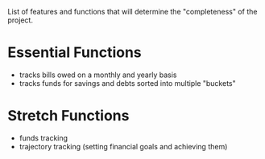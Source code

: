 List of features and functions that will determine the "completeness" of the project.
# Essential Functions
- tracks bills owed on a monthly and yearly basis
- tracks funds for savings and debts sorted into multiple "buckets"


# Stretch Functions
- funds tracking 
- trajectory tracking (setting financial goals and achieving them)
